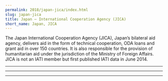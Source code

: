 ```yaml
---
permalink: 2018/japan-jica/index.html
slug: japan-jica
title: Japan – International Cooperation Agency (JICA)
short_name: Japan, JICA
---
```


The Japan International Cooperation Agency (JICA), Japan’s bilateral aid agency, delivers aid in the form of technical cooperation, ODA loans and grant aid in over 150 countries. It is also responsible for the provision of humanitarian aid under the jurisdiction of the Ministry of Foreign Affairs. JICA is not an IATI member but first published IATI data in June 2014.

---



---



---
